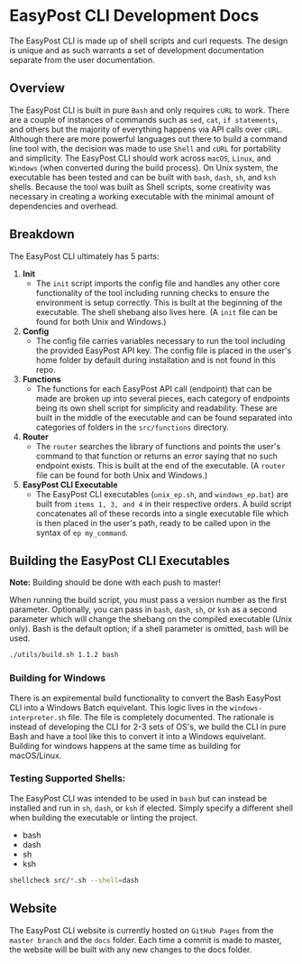 # EasyPost CLI Development Docs

The EasyPost CLI is made up of shell scripts and curl requests. The design is unique and as such warrants a set of development documentation separate from the user documentation.

## Overview

The EasyPost CLI is built in pure `Bash` and only requires `cURL` to work. There are a couple of instances of commands such as `sed`, `cat`, `if statements`, and others but the majority of everything happens via API calls over `cURL`. Although there are more powerful languages out there to build a command line tool with, the decision was made to use `Shell` and `cURL` for portability and simplicity. The EasyPost CLI should work across `macOS`, `Linux`, and `Windows` (when converted during the build process). On Unix system, the executable has been tested and can be built with `bash`, `dash`, `sh`, and `ksh` shells. Because the tool was built as Shell scripts, some creativity was necessary in creating a working executable with the minimal amount of dependencies and overhead.

## Breakdown

The EasyPost CLI ultimately has 5 parts:

1. **Init**
    - The `init` script imports the config file and handles any other core functionality of the tool including running checks to ensure the environment is setup correctly. This is built at the beginning of the executable. The shell shebang also lives here. (A `init` file can be found for both Unix and Windows.)
1. **Config**
    - The config file carries variables necessary to run the tool including the provided EasyPost API key. The config file is placed in the user's home folder by default during installation and is not found in this repo.
1. **Functions**
    - The functions for each EasyPost API call (endpoint) that can be made are broken up into several pieces, each category of endpoints being its own shell script for simplicity and readability. These are built in the middle of the executable and can be found separated into categories of folders in the `src/functions` directory.
1. **Router**
    - The `router` searches the library of functions and points the user's command to that function or returns an error saying that no such endpoint exists. This is built at the end of the executable. (A `router` file can be found for both Unix and Windows.)
1. **EasyPost CLI Executable**
    - The EasyPost CLI executables (`unix_ep.sh`, and `windows_ep.bat`) are built from `items 1, 3, and 4` in their respective orders. A build script concatenates all of these records into a single executable file which is then placed in the user's path, ready to be called upon in the syntax of `ep my_command`.
    
## Building the EasyPost CLI Executables

**Note:** Building should be done with each push to master! 

When running the build script, you must pass a version number as the first parameter. Optionally, you can pass in `bash`, `dash`, `sh`, or `ksh` as a second parameter which will change the shebang on the compiled executable (Unix only). Bash is the default option; if a shell parameter is omitted, `bash` will be used.

```bash
./utils/build.sh 1.1.2 bash
```

### Building for Windows

There is an expiremental build functionality to convert the Bash EasyPost CLI into a Windows Batch equivelant. This logic lives in the `windows-interpreter.sh` file. The file is completely documented. The rationale is instead of developing the CLI for 2-3 sets of OS's, we build the CLI in pure Bash and have a tool like this to convert it into a Windows equivelant. Building for windows happens at the same time as building for macOS/Linux.

### Testing Supported Shells:

The EasyPost CLI was intended to be used in `bash` but can instead be installed and run in `sh`, `dash`, or `ksh` if elected. Simply specify a different shell when building the executable or linting the project.

- bash
- dash
- sh
- ksh

```bash
shellcheck src/*.sh --shell=dash
```

## Website

The EasyPost CLI website is currently hosted on `GitHub Pages` from the `master branch` and the `docs` folder. Each time a commit is made to master, the website will be built with any new changes to the docs folder.
